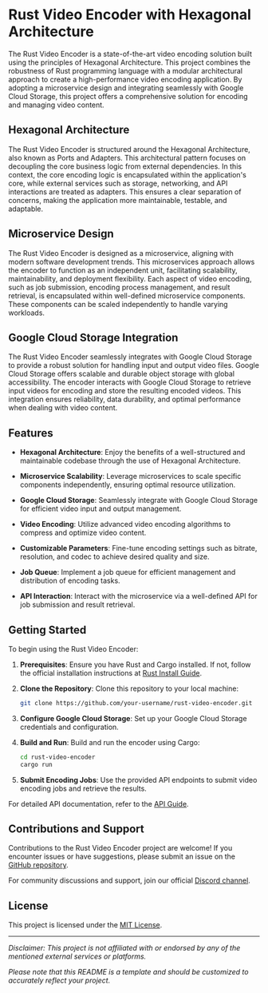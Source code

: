 # Rust Video Encoder with Hexagonal Architecture

The Rust Video Encoder is a state-of-the-art video encoding solution built using the principles of Hexagonal Architecture. This project combines the robustness of Rust programming language with a modular architectural approach to create a high-performance video encoding application. By adopting a microservice design and integrating seamlessly with Google Cloud Storage, this project offers a comprehensive solution for encoding and managing video content.

## Hexagonal Architecture

The Rust Video Encoder is structured around the Hexagonal Architecture, also known as Ports and Adapters. This architectural pattern focuses on decoupling the core business logic from external dependencies. In this context, the core encoding logic is encapsulated within the application's core, while external services such as storage, networking, and API interactions are treated as adapters. This ensures a clear separation of concerns, making the application more maintainable, testable, and adaptable.

## Microservice Design

The Rust Video Encoder is designed as a microservice, aligning with modern software development trends. This microservices approach allows the encoder to function as an independent unit, facilitating scalability, maintainability, and deployment flexibility. Each aspect of video encoding, such as job submission, encoding process management, and result retrieval, is encapsulated within well-defined microservice components. These components can be scaled independently to handle varying workloads.

## Google Cloud Storage Integration

The Rust Video Encoder seamlessly integrates with Google Cloud Storage to provide a robust solution for handling input and output video files. Google Cloud Storage offers scalable and durable object storage with global accessibility. The encoder interacts with Google Cloud Storage to retrieve input videos for encoding and store the resulting encoded videos. This integration ensures reliability, data durability, and optimal performance when dealing with video content.

## Features

- **Hexagonal Architecture**: Enjoy the benefits of a well-structured and maintainable codebase through the use of Hexagonal Architecture.

- **Microservice Scalability**: Leverage microservices to scale specific components independently, ensuring optimal resource utilization.

- **Google Cloud Storage**: Seamlessly integrate with Google Cloud Storage for efficient video input and output management.

- **Video Encoding**: Utilize advanced video encoding algorithms to compress and optimize video content.

- **Customizable Parameters**: Fine-tune encoding settings such as bitrate, resolution, and codec to achieve desired quality and size.

- **Job Queue**: Implement a job queue for efficient management and distribution of encoding tasks.

- **API Interaction**: Interact with the microservice via a well-defined API for job submission and result retrieval.

## Getting Started

To begin using the Rust Video Encoder:

1. **Prerequisites**: Ensure you have Rust and Cargo installed. If not, follow the official installation instructions at [Rust Install Guide](https://www.rust-lang.org/tools/install).

2. **Clone the Repository**: Clone this repository to your local machine:
   ```sh
   git clone https://github.com/your-username/rust-video-encoder.git
   ```

3. **Configure Google Cloud Storage**: Set up your Google Cloud Storage credentials and configuration.

4. **Build and Run**: Build and run the encoder using Cargo:
   ```sh
   cd rust-video-encoder
   cargo run
   ```

5. **Submit Encoding Jobs**: Use the provided API endpoints to submit video encoding jobs and retrieve the results.

For detailed API documentation, refer to the [API Guide](docs/api_guide.md).

## Contributions and Support

Contributions to the Rust Video Encoder project are welcome! If you encounter issues or have suggestions, please submit an issue on the [GitHub repository](https://github.com/your-username/rust-video-encoder).

For community discussions and support, join our official [Discord channel](https://discord.gg/rust-video-encoder).

## License

This project is licensed under the [MIT License](LICENSE).

---

*Disclaimer: This project is not affiliated with or endorsed by any of the mentioned external services or platforms.*

*Please note that this README is a template and should be customized to accurately reflect your project.*
